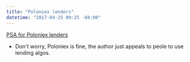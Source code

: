 ```yaml
---
title: "Poloniex lenders"
datetime: "2017-04-25 00:25 -04:00"
---
```


[PSA for Poloniex lenders](https://www.reddit.com/r/BitcoinMarkets/comments/67e2zm/psa_for_lenders_on_poloniex/)

- Don't worry, Poloniex is fine, the author just appeals to peole to use lending algos.